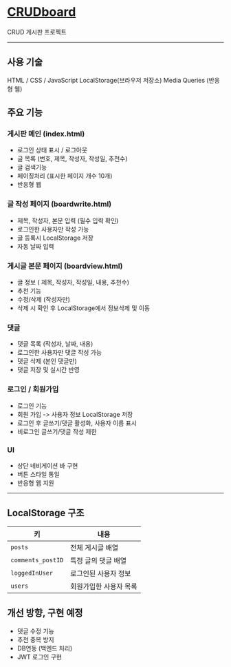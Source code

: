 # [CRUDboard](https://peou9.github.io/CRUDboard/)
CRUD 게시판 프로젝트

--------

## 사용 기술
HTML / CSS / JavaScript
LocalStorage(브라우저 저장소)
Media Queries (반응형 웹)

## 주요 기능

### 게시판 메인 (index.html)
- 로그인 상태 표시 / 로그아웃
- 글 목록 (번호, 제목, 작성자, 작성일, 추천수)
- 글 검색기능
- 페이징처리 (표시한 페이지 개수 10개)
- 반응형 웹


### 글 작성 페이지 (boardwrite.html)
- 제목, 작성자, 본문 입력 (필수 입력 확인)
- 로그인한 사용자만 작성 가능
- 글 등록시 LocalStorage 저장
- 자동 날짜 입력

### 게시글 본문 페이지 (boardview.html)
- 글 정보 ( 제목, 작성자, 작성일, 내용, 추천수)
- 추천 기능
- 수정/삭제 (작성자만)
- 삭제 시 확인 후 LocalStorage에서 정보삭제 및 이동

### 댓글
- 댓글 목록 (작성자, 날짜, 내용)
- 로그인한 사용자만 댓글 작성 가능
- 댓글 삭제 (본인 댓글만)
- 댓글 저장 및 실시간 반영

### 로그인 / 회원가입
- 로그인 기능
- 회원 가입 -> 사용자 정보 LocalStorage 저장
- 로그인 후 글쓰기/댓글 활성화, 사용자 이름 표시
- 비로그인 글쓰기/댓글 작성 제한

### UI
- 상단 네비게이션 바 구현
- 버튼 스타일 통일
- 반응형 웹 지원
-----
## LocalStorage 구조
| 키 | 내용 |
|----|------|
| `posts` | 전체 게시글 배열 |
| `comments_postID` | 특정 글의 댓글 배열 |
| `loggedInUser` | 로그인된 사용자 정보 |
| `users` | 회원가입한 사용자 목록 |


## 개선 방향, 구현 예정
- 댓글 수정 기능
- 추천 중복 방지
- DB연동 (백엔드 처리)
- JWT 로그인 구현
